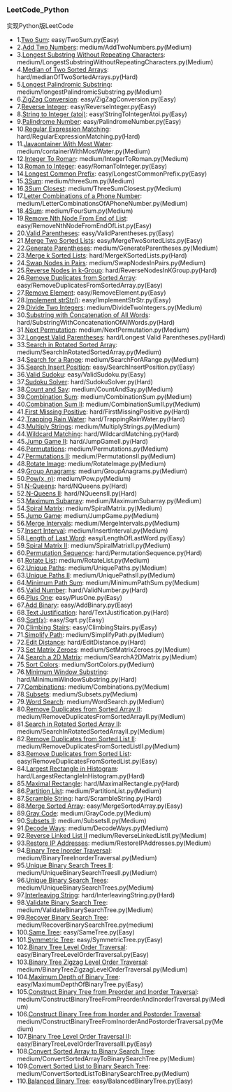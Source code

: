 ### LeetCode_Python
实现Python版LeetCode

* 1.[Two Sum](https://leetcode.com/problems/two-sum/): easy/TwoSum.py(Easy)
* 2.[Add Two Numbers](https://leetcode.com/problems/add-two-numbers/): medium/AddTwoNumbers.py(Medium)
* 3.[Longest Substring Without Repeating Characters](https://leetcode.com/problems/longest-substring-without-repeating-characters/): medium/LongestSubstringWithoutRepeatingCharacters.py(Medium)
* 4.[Median of Two Sorted Arrays](https://leetcode.com/problems/median-of-two-sorted-arrays/): hard/medianOfTwoSortedArrays.py(Hard)
* 5.[Longest Palindromic Substring](https://leetcode.com/problems/longest-palindromic-substring/): medium/longestPalindromicSubstring.py(Medium)
* 6.[ZigZag Conversion](https://leetcode.com/problems/zigzag-conversion/): easy/ZigZagConversion.py(Easy)
* 7.[Reverse Integer](https://leetcode.com/problems/reverse-integer/): easy/ReverseInteger.py(Easy)
* 8.[String to Integer (atoi)](https://leetcode.com/problems/string-to-integer-atoi/): easy/StringToIntegerAtoi.py(Easy)
* 9.[Palindrome Number](https://leetcode.com/problems/palindrome-number/): easy/PalindromeNumber.py(Easy)
* 10.[Regular Expression Matching](https://leetcode.com/problems/regular-expression-matching/): hard/RegularExpressionMatching.py(Hard)
* 11.[Javaontainer With Most Water](https://leetcode.com/problems/container-with-most-water/): medium/containerWithMostWater.py(Medium)
* 12.[Integer To Roman](https://leetcode.com/problems/integer-to-roman/): medium/IntegerToRoman.py(Medium)
* 13.[Roman to Integer](https://leetcode.com/problems/roman-to-integer/): easy/RomanToInteger.py(Easy)
* 14.[Longest Common Prefix](https://leetcode.com/problems/longest-common-prefix/): easy/LongestCommonPrefix.py(Easy)
* 15.[3Sum](https://oj.leetcode.com/problems/3sum/): medium/threeSum.py(Medium)
* 16.[3Sum Closest](https://leetcode.com/problems/3sum-closest/): medium/ThreeSumClosest.py(Medium)
* 17.[Letter Combinations of a Phone Number](https://leetcode.com/problems/letter-combinations-of-a-phone-number/): medium/LetterCombinationsOfAPhoneNumber.py(Medium)
* 18.[4Sum](https://leetcode.com/problems/4sum/): medium/FourSum.py(Medium)
* 19.[Remove Nth Node From End of List](https://leetcode.com/problems/remove-nth-node-from-end-of-list/): easy/RemoveNthNodeFromEndOfList.py(Easy)
* 20.[Valid Parentheses](https://leetcode.com/problems/valid-parentheses/): easy/ValidParentheses.py(Easy)
* 21.[Merge Two Sorted Lists](https://leetcode.com/problems/merge-two-sorted-lists/): easy/MergeTwoSortedLists.py(Easy)
* 22.[Generate Parentheses](https://leetcode.com/problems/generate-parentheses/): medium/GenerateParentheses.py(Medium)
* 23.[Merge k Sorted Lists](https://leetcode.com/problems/merge-k-sorted-lists/): hard/MergeKSortedLists.py(Hard)
* 24.[Swap Nodes in Pairs](https://leetcode.com/problems/swap-nodes-in-pairs/): medium/SwapNodesInPairs.py(Medium)
* 25.[Reverse Nodes in k-Group](https://leetcode.com/problems/reverse-nodes-in-k-group/): hard/ReverseNodesInKGroup.py(Hard)
* 26.[Remove Duplicates from Sorted Array](https://leetcode.com/problems/remove-duplicates-from-sorted-array/): easy/RemoveDuplicatesFromSortedArray.py(Easy)
* 27.[Remove Element](https://leetcode.com/problems/remove-element/): easy/RemoveElement.py(Easy)
* 28.[Implement strStr()](https://leetcode.com/problems/implement-strstr/): easy/ImplementStrStr.py(Easy)
* 29.[Divide Two Integers](https://leetcode.com/problems/divide-two-integers/): medium/DivideTwoIntegers.py(Medium)
* 30.[Substring with Concatenation of All Words](https://leetcode.com/problems/substring-with-concatenation-of-all-words/): hard/SubstringWithConcatenationOfAllWords.py(Hard)
* 31.[Next Permutation](https://leetcode.com/problems/next-permutation/): medium/NextPermutation.py(Medium)
* 32.[Longest Valid Parentheses](https://leetcode.com/problems/longest-valid-parentheses/): hard/Longest Valid Parentheses.py(Hard)
* 33.[Search in Rotated Sorted Array](https://leetcode.com/problems/search-in-rotated-sorted-array/): medium/SearchInRotatedSortedArray.py(Medium)
* 34.[Search for a Range](https://leetcode.com/problems/search-for-a-range/): medium/SearchForARange.py(Medium)
* 35.[Search Insert Position](https://oj.leetcode.com/problems/search-insert-position/): easy/SearchInsertPosition.py(Easy)
* 36.[Valid Sudoku](https://leetcode.com/problems/valid-sudoku/): easy/ValidSudoku.py(Easy)
* 37.[Sudoku Solver](https://leetcode.com/problems/sudoku-solver/): hard/SudokuSolver.py(Hard)
* 38.[Count and Say](https://leetcode.com/problems/count-and-say/): medium/CountAndSay.py(Medium)
* 39.[Combination Sum](https://leetcode.com/problems/combination-sum/): medium/CombinationSum.py(Medium)
* 40.[Combination Sum II](https://leetcode.com/problems/combination-sum-ii/): medium/CombinationSumII.py(Medium)
* 41.[First Missing Positive](https://leetcode.com/problems/first-missing-positive/): hard/FirstMissingPositive.py(Hard)
* 42.[Trapping Rain Water](https://leetcode.com/problems/trapping-rain-water/): hard/TrappingRainWater.py(Hard)
* 43.[Multiply Strings](https://leetcode.com/problems/multiply-strings/): medium/MultiplyStrings.py(Medium)
* 44.[Wildcard Matching](https://leetcode.com/problems/wildcard-matching/): hard/WildcardMatching.py(Hard)
* 45.[Jump Game II](https://leetcode.com/problems/jump-game-ii/): hard/JumpGameII.py(Hard)
* 46.[Permutations](https://leetcode.com/problems/permutations/): medium/Permutations.py(Medium)
* 47.[Permutations II](https://leetcode.com/problems/permutations-ii/): medium/PermutationsII.py(Medium)
* 48.[Rotate Image](https://leetcode.com/problems/rotate-image/): medium/RotateImage.py(Medium)
* 49.[Group Anagrams](https://leetcode.com/problems/anagrams/): medium/GroupAnagrams.py(Medium)
* 50.[Pow(x, n)](https://leetcode.com/problems/powx-n/): medium/Pow.py(Medium)
* 51.[N-Queens](https://leetcode.com/problems/n-queens/): hard/NQueens.py(Hard)
* 52.[N-Queens II](https://leetcode.com/problems/n-queens-ii/): hard/NQueensII.py(Hard)
* 53.[Maximum Subarray](https://leetcode.com/problems/maximum-subarray/): medium/MaximumSubarray.py(Medium)
* 54.[Spiral Matrix](https://leetcode.com/problems/spiral-matrix/): medium/SpiralMatrix.py(Medium)
* 55.[Jump Game](https://leetcode.com/problems/jump-game/): medium/JumpGame.py(Medium)
* 56.[Merge Intervals](https://leetcode.com/problems/merge-intervals/): medium/MergeIntervals.py(Medium)
* 57.[Insert Interval](https://leetcode.com/problems/insert-interval/): medium/InsertInterval.py(Medium)
* 58.[Length of Last Word](https://leetcode.com/problems/length-of-last-word/): easy/LengthOfLastWord.py(Easy)
* 59.[Spiral Matrix II](https://leetcode.com/problems/spiral-matrix-ii/): medium/SpiralMatrixII.py(Medium)
* 60.[Permutation Sequence](https://leetcode.com/problems/permutation-sequence/): hard/PermutationSequence.py(Hard)
* 61.[Rotate List](https://leetcode.com/problems/rotate-list/): medium/RotateList.py(Medium)
* 62.[Unique Paths](https://leetcode.com/problems/unique-paths/): medium/UniquePaths.py(Medium)
* 63.[Unique Paths II](https://leetcode.com/problems/unique-paths-ii/): medium/UniquePathsII.py(Medium)
* 64.[Minimum Path Sum](https://leetcode.com/problems/minimum-path-sum/): medium/MinimumPathSum.py(Medium)
* 65.[Valid Number](https://leetcode.com/problems/valid-number/): hard/ValidNumber.py(Hard)
* 66.[Plus One](https://leetcode.com/problems/plus-one/): easy/PlusOne.py(Easy)
* 67.[Add Binary](https://leetcode.com/problems/add-binary/): easy/AddBinary.py(Easy)
* 68.[Text Justification](https://leetcode.com/problems/text-justification/): hard/TextJustification.py(Hard)
* 69.[Sqrt(x)](https://leetcode.com/problems/sqrtx/): easy/Sqrt.py(Easy)
* 70.[Climbing Stairs](https://leetcode.com/problems/climbing-stairs/): easy/ClimbingStairs.py(Easy)
* 71.[Simplify Path](https://leetcode.com/problems/simplify-path/): medium/SimplifyPath.py(Medium)
* 72.[Edit Distance](https://leetcode.com/problems/edit-distance/): hard/EditDistance.py(Hard)
* 73.[Set Matrix Zeroes](https://leetcode.com/problems/set-matrix-zeroes/): medium/SetMatrixZeroes.py(Medium)
* 74.[Search a 2D Matrix](https://leetcode.com/problems/search-a-2d-matrix/): medium/SearchA2DMatrix.py(Medium)
* 75.[Sort Colors](https://leetcode.com/problems/sort-colors/): medium/SortColors.py(Medium)
* 76.[Minimum Window Substring](https://leetcode.com/problems/minimum-window-substring/): hard/MinimumWindowSubstring.py(Hard)
* 77.[Combinations](https://leetcode.com/problems/combinations/): medium/Combinations.py(Medium)
* 78.[Subsets](https://leetcode.com/problems/subsets/): medium/Subsets.py(Medium)
* 79.[Word Search](https://leetcode.com/problems/word-search/): medium/WordSearch.py(Medium)
* 80.[Remove Duplicates from Sorted Array II](https://leetcode.com/problems/remove-duplicates-from-sorted-array-ii/): medium/RemoveDuplicatesFromSortedArrayII.py(Medium)
* 81.[Search in Rotated Sorted Array II](https://leetcode.com/problems/search-in-rotated-sorted-array-ii/): medium/SearchInRotatedSortedArrayII.py(Medium)
* 82.[Remove Duplicates from Sorted List II](https://leetcode.com/problems/remove-duplicates-from-sorted-list-ii/): medium/RemoveDuplicatesFromSortedListII.py(Medium)
* 83.[Remove Duplicates from Sorted List](https://leetcode.com/problems/remove-duplicates-from-sorted-list/): easy/RemoveDuplicatesFromSortedList.py(Easy)
* 84.[Largest Rectangle in Histogram](https://leetcode.com/problems/largest-rectangle-in-histogram/): hard/LargestRectangleInHistogram.py(Hard)
* 85.[Maximal Rectangle](https://leetcode.com/problems/maximal-rectangle/): hard/MaximalRectangle.py(Hard)
* 86.[Partition List](https://leetcode.com/problems/partition-list/): medium/PartitionList.py(Medium)
* 87.[Scramble String](https://leetcode.com/problems/scramble-string/): hard/ScrambleString.py(Hard)
* 88.[Merge Sorted Array](https://leetcode.com/problems/merge-sorted-array/): easy/MergeSortedArray.py(Easy)
* 89.[Gray Code](https://leetcode.com/problems/gray-code/): medium/GrayCode.py(Medium)
* 90.[Subsets II](https://leetcode.com/problems/subsets-ii/): medium/SubsetsII.py(Medium)
* 91.[Decode Ways](https://leetcode.com/problems/decode-ways/): medium/DecodeWays.py(Medium)
* 92.[Reverse Linked List II](https://leetcode.com/problems/reverse-linked-list-ii/) medium/ReverseLinkedListII.py(Medium)
* 93.[Restore IP Addresses](https://leetcode.com/problems/restore-ip-addresses/): medium/RestoreIPAddresses.py(Medium)
* 94.[Binary Tree Inorder Traversal](https://leetcode.com/problems/binary-tree-inorder-traversal/): medium/BinaryTreeInorderTraversal.py(Medium)
* 95.[Unique Binary Search Trees II](https://oj.leetcode.com/problems/unique-binary-search-trees-ii/): medium/UniqueBinarySearchTreesII.py(Medium)
* 96.[Unique Binary Search Trees](https://oj.leetcode.com/problems/unique-binary-search-trees/): medium/UniqueBinarySearchTrees.py(Medium)
* 97.[Interleaving String](https://leetcode.com/problems/interleaving-string/): hard/InterleavingString.py(Hard)
* 98.[Validate Binary Search Tree](https://leetcode.com/problems/validate-binary-search-tree/): medium/ValidateBinarySearchTree.py(Medium)
* 99.[Recover Binary Search Tree](https://oj.leetcode.com/problems/recover-binary-search-tree/): medium/RecoverBinarySearchTree.py(medium)
* 100.[Same Tree](https://leetcode.com/problems/same-tree/): easy/SameTree.py(Easy)
* 101.[Symmetric Tree](https://leetcode.com/problems/symmetric-tree/): easy/SymmetricTree.py(Easy)
* 102.[Binary Tree Level Order Traversal](https://leetcode.com/problems/binary-tree-level-order-traversal/): easy/BinaryTreeLevelOrderTraversal.py(Easy)
* 103.[Binary Tree Zigzag Level Order Traversal](https://leetcode.com/problems/binary-tree-zigzag-level-order-traversal/): medium/BinaryTreeZigzagLevelOrderTraversal.py(Medium)
* 104.[Maximum Depth of Binary Tree](https://oj.leetcode.com/problems/maximum-depth-of-binary-tree/): easy/MaximumDepthOfBinaryTree.py(Easy)
* 105.[Construct Binary Tree from Preorder and Inorder Traversal](https://oj.leetcode.com/problems/construct-binary-tree-from-preorder-and-inorder-traversal/): medium/ConstructBinaryTreeFromPreorderAndInorderTraversal.py(Medium)
* 106.[Construct Binary Tree from Inorder and Postorder Traversal](https://leetcode.com/problems/construct-binary-tree-from-inorder-and-postorder-traversal/): medium/ConstructBinaryTreeFromInorderAndPostorderTraversal.py(Medium)
* 107.[Binary Tree Level Order Traversal II](https://leetcode.com/problems/binary-tree-level-order-traversal-ii/): easy/BinaryTreeLevelOrderTraversalII.py(Easy)
* 108.[Convert Sorted Array to Binary Search Tree](https://leetcode.com/problems/convert-sorted-array-to-binary-search-tree/): medium/ConvertSortedArrayToBinarySearchTree.py(Medium)
* 109.[Convert Sorted List to Binary Search Tree](https://leetcode.com/problems/convert-sorted-list-to-binary-search-tree/): medium/ConvertSortedListToBinarySearchTree.py(Medium)
* 110.[Balanced Binary Tree](https://leetcode.com/problems/balanced-binary-tree/): easy/BalancedBinaryTree.py(Easy)

